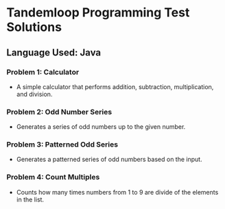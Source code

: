 # Tandemloop Programming Test Solutions

## Language Used: Java

### Problem 1: Calculator
- A simple calculator that performs addition, subtraction, multiplication, and division.

### Problem 2: Odd Number Series
- Generates a series of odd numbers up to the given number.

### Problem 3: Patterned Odd Series
- Generates a patterned series of odd numbers based on the input.

### Problem 4: Count Multiples
- Counts how many times numbers from 1 to 9 are divide of the elements in the list.

